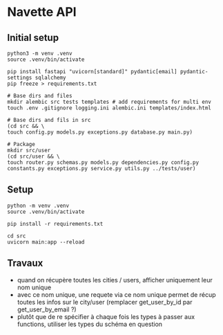 # Navette API

## Initial setup

```shell
python3 -m venv .venv
source .venv/bin/activate

pip install fastapi "uvicorn[standard]" pydantic[email] pydantic-settings sqlalchemy
pip freeze > requirements.txt
```

```shell
# Base dirs and files
mkdir alembic src tests templates # add requirements for multi env
touch .env .gitignore logging.ini alembic.ini templates/index.html

# Base dirs and fils in src
(cd src && \
touch config.py models.py exceptions.py database.py main.py)

# Package
mkdir src/user
(cd src/user && \
touch router.py schemas.py models.py dependencies.py config.py constants.py exceptions.py service.py utils.py ../tests/user)
```

## Setup

```shell
python -m venv .venv
source .venv/bin/activate

pip install -r requirements.txt

cd src
uvicorn main:app --reload
```

## Travaux

- quand on récupère toutes les cities / users, afficher uniquement leur nom unique
- avec ce nom unique, une requete via ce nom unique permet de récup toutes les infos sur le city/user (remplacer get_user_by_id par get_user_by_email ?)
- plutôt que de re spécifier à chaque fois les types à passer aux functions, utiliser les types du schéma en question
